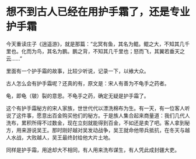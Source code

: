 想不到古人已经在用护手霜了，还是专业护手霜
====
今天重读庄子《逍遥游》，就是那篇：“北冥有鱼，其名为鲲。鲲之大，不知其几千里也。化而为鸟，其名为鹏。鹏之背，不知其几千里也；怒而飞，其翼若垂天之云……”

里面有一个护手霜的故事，比较少听说，记录一下，以飨大众。

古人怎么会有护手霜呢？还真的有，原文是：宋人有善为不龟手之药者。

龟，即龟（皲）裂的意思。不龟手之药，确定无疑是护手霜了。

这个有护手霜秘方的宋人家族，世世代代以漂洗棉布为生。有一天，有一位客人听说了这件事，愿意出百金购买他们的秘方。于是族人集合起来商量道：我们几代人洗布，累积所得不过数金，现在立刻就能得到百金，不如还是卖了吧。客人拿到秘方，用来游说吴王。那时刚好越对吴发动战争，吴王就命他带兵抵抗，在冬天与越人水战，大败越人，吴王最终封给他大片土地。

同样是护手霜，用途却大不相同，有人用来洗布谋生，有人凭此成封疆大吏。